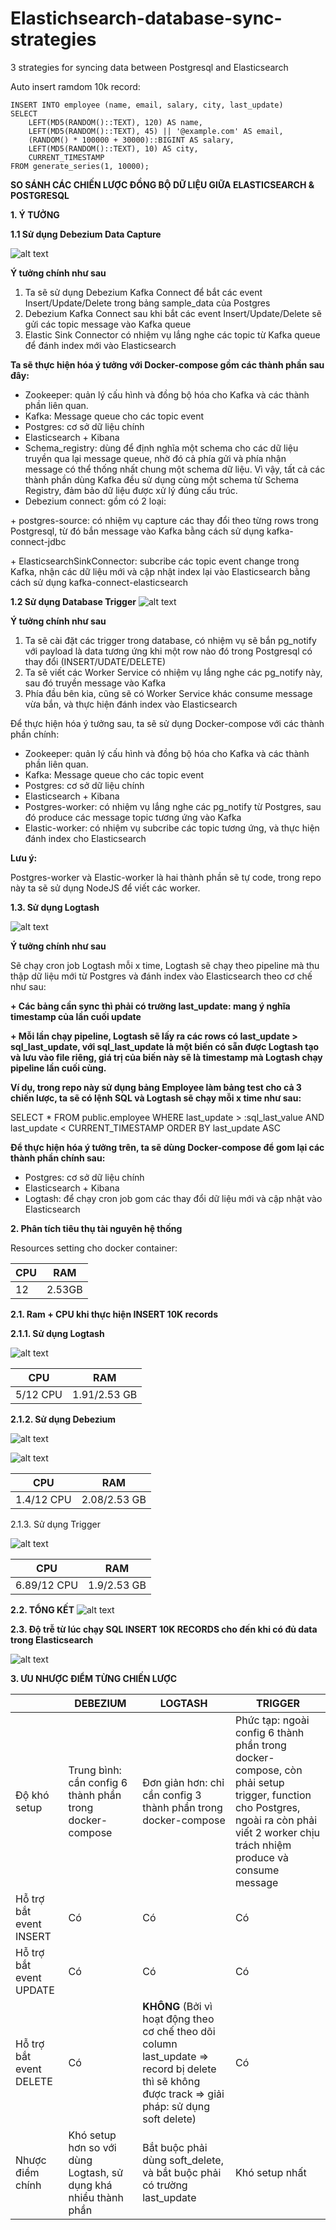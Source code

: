 # Elastichsearch-database-sync-strategies
3 strategies for syncing data between Postgresql and Elasticsearch

Auto insert ramdom 10k record:
```
INSERT INTO employee (name, email, salary, city, last_update)
SELECT
    LEFT(MD5(RANDOM()::TEXT), 120) AS name,
    LEFT(MD5(RANDOM()::TEXT), 45) || '@example.com' AS email,
    (RANDOM() * 100000 + 30000)::BIGINT AS salary,
    LEFT(MD5(RANDOM()::TEXT), 10) AS city,
    CURRENT_TIMESTAMP
FROM generate_series(1, 10000);
```

**SO SÁNH CÁC CHIẾN LƯỢC ĐỒNG BỘ DỮ LIỆU GIỮA ELASTICSEARCH & POSTGRESQL**

**1\. Ý TƯỞNG**

**1.1 Sử dụng Debezium Data Capture**

![alt text](media/debezium-pipeline.png)


**Ý tưởng chính như sau**

1. Ta sẽ sử dụng Debezium Kafka Connect để bắt các event Insert/Update/Delete trong bảng sample_data của Postgres
2. Debezium Kafka Connect sau khi bắt các event Insert/Update/Delete sẽ gửi các topic message vào Kafka queue
3. Elastic Sink Connector có nhiệm vụ lắng nghe các topic từ Kafka queue để đánh index mới vào Elasticsearch

**Ta sẽ thực hiện hóa ý tưởng với Docker-compose gồm các thành phần sau đây:**

- Zookeeper: quản lý cấu hình và đồng bộ hóa cho Kafka và các thành phần liên quan.
- Kafka: Message queue cho các topic event
- Postgres: cơ sở dữ liệu chính
- Elasticsearch + Kibana
- Schema_registry: dùng để định nghĩa một schema cho các dữ liệu truyền qua lại message queue, nhờ đó cả phía gửi và phía nhận message có thể thống nhất chung một schema dữ liệu. Vì vậy, tất cả các thành phần dùng Kafka đều sử dụng cùng một schema từ Schema Registry, đảm bảo dữ liệu được xử lý đúng cấu trúc.
- Debezium connect: gồm có 2 loại:

\+ postgres-source: có nhiệm vụ capture các thay đổi theo từng rows trong Postgresql, từ đó bắn message vào Kafka bằng cách sử dụng kafka-connect-jdbc

\+ ElasticsearchSinkConnector: subcribe các topic event change trong Kafka, nhận các dữ liệu mới và cập nhật index lại vào Elasticsearch bằng cách sử dụng kafka-connect-elasticsearch

**1.2 Sử dụng Database Trigger**
![alt text](media/logtash-strategy-pipeline.png)

**Ý tưởng chính như sau**

1. Ta sẽ cài đặt các trigger trong database, có nhiệm vụ sẽ bắn pg_notify với payload là data tương ứng khi một row nào đó trong Postgresql có thay đổi (INSERT/UDATE/DELETE)
2. Ta sẽ viết các Worker Service có nhiệm vụ lắng nghe các pg_notify này, sau đó truyền message vào Kafka
3. Phía đầu bên kia, cũng sẽ có Worker Service khác consume message vừa bắn, và thực hiện đánh index vào Elasticsearch

Để thực hiện hóa ý tưởng sau, ta sẽ sử dụng Docker-compose với các thành phần chính:

- Zookeeper: quản lý cấu hình và đồng bộ hóa cho Kafka và các thành phần liên quan.
- Kafka: Message queue cho các topic event
- Postgres: cơ sở dữ liệu chính
- Elasticsearch + Kibana
- Postgres-worker: có nhiệm vụ lắng nghe các pg_notify từ Postgres, sau đó produce các message topic tương ứng vào Kafka
- Elastic-worker: có nhiệm vụ subcribe các topic tương ứng, và thực hiện đánh index cho Elasticsearch

**Lưu ý:**

Postgres-worker và Elastic-worker là hai thành phần sẽ tự code, trong repo này ta sẽ sử dụng NodeJS để viết các worker.

**1.3. Sử dụng Logtash**

![alt text](media/logtash-strategy-pipeline.png)

**Ý tưởng chính như sau**

Sẽ chạy cron job Logtash mỗi x time, Logtash sẽ chạy theo pipeline mà thu thập dữ liệu mới từ Postgres và đánh index vào Elasticsearch theo cơ chế như sau:

**\+ Các bảng cần sync thì phải có trường last_update: mang ý nghĩa timestamp của lần cuối update**

**\+ Mỗi lần chạy pipeline, Logtash sẽ lấy ra các rows có last_update > sql_last_update, với sql_last_update là một biến có sẵn được Logtash tạo và lưu vào file riêng, giá trị của biến này sẽ là timestamp mà Logtash chạy pipeline lần cuối cùng.**

**Ví dụ, trong repo này sử dụng bảng Employee làm bảng test cho cả 3 chiến lược, ta sẽ có lệnh SQL và Logtash sẽ chạy mỗi x time như sau:**

SELECT \* FROM public.employee WHERE last_update > :sql_last_value AND last_update < CURRENT_TIMESTAMP ORDER BY last_update ASC

**Để thực hiện hóa ý tưởng trên, ta sẽ dùng Docker-compose để gom lại các thành phần chính sau:**

- Postgres: cơ sở dữ liệu chính
- Elasticsearch + Kibana
- Logtash: để chạy cron job gom các thay đổi dữ liệu mới và cập nhật vào Elasticsearch

**2\. Phân tích tiêu thụ tài nguyên hệ thống**

Resources setting cho docker container:

| CPU | RAM |
| --- | --- |
| 12  | 2.53GB |

**2.1. Ram + CPU khi thực hiện INSERT 10K records**

**2.1.1. Sử dụng Logtash**

![alt text](media/logtash-usage-1.png)

| CPU | RAM |
| --- | --- |
| 5/12 CPU | 1.91/2.53 GB |

**2.1.2. Sử dụng Debezium**

![alt text](media/debezium-usage-1.png)

![alt text](media/debezium-usage-2.png)


| CPU | RAM |
| --- | --- |
| 1.4/12 CPU | 2.08/2.53 GB |

2.1.3. Sử dụng Trigger

![alt text](media/trigger-usage-1.png)

| CPU | RAM |
| --- | --- |
| 6.89/12 CPU | 1.9/2.53 GB |

**2.2. TỔNG KẾT**
![alt text](media/cpu-ram-chart.png)


**2.3. Độ trễ từ lúc chạy SQL INSERT 10K RECORDS cho đến khi có đủ data trong Elasticsearch**

![alt text](media/sync-time-chart.png)


**3\. ƯU NHƯỢC ĐIỂM TỪNG CHIẾN LƯỢC**

|     | DEBEZIUM | LOGTASH | TRIGGER |
| --- | --- | --- | --- |
| Độ khó setup | Trung bình: cần config 6 thành phần trong docker-compose | Đơn giản hơn: chỉ cần config 3 thành phần trong docker-compose | Phức tạp: ngoài config 6 thành phần trong docker-compose, còn phải setup trigger, function cho Postgres, ngoài ra còn phải viết 2 worker chịu trách nhiệm produce và consume message |
| Hỗ trợ bắt event INSERT | Có  | Có  | Có  |
| Hỗ trợ bắt event UPDATE | Có  | Có  | Có  |
| Hỗ trợ bắt event DELETE | Có  | **KHÔNG** (Bởi vì hoạt động theo cơ chế theo dõi column last_update => record bị delete thì sẽ không được track => giải pháp: sử dụng soft delete) | Có  |
| Nhược điểm chính | Khó setup hơn so với dùng Logtash, sử dụng khá nhiều thành phần | Bắt buộc phải dùng soft_delete, và bắt buộc phải có trường last_update | Khó setup nhất |